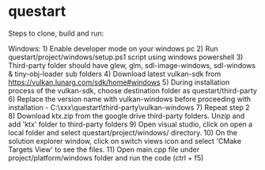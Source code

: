 # questart

Steps to clone, build and run:

Windows:
	1) Enable developer mode on your windows pc
	2) Run questart/project/windows/setup.ps1 script using windows powershell
	3) Third-party folder should have glew, glm, sdl-image-windows, sdl-windows & tiny-obj-loader sub folders
	4) Download latest vulkan-sdk from https://vulkan.lunarg.com/sdk/home#windows
	5) During installation process of the vulkan-sdk, choose destination folder as questart/third-party
	6) Replace the version name with vulkan-windows before proceeding with installation
		- C:\xxx\questart\third-party\vulkan-windows
	7) Repeat step 2
	8) Download ktx.zip from the google drive third-party folders. Unzip and add 'ktx' folder to third-party folders
	9) Open visual studio, click on open a local folder and select questart/project/windows/ directory. 
	10) On the solution explorer window, click on switch views icon and select 'CMake Targets View' to see the files.
	11) Open main.cpp file under project/platform/windows folder and run the code (ctrl + f5)